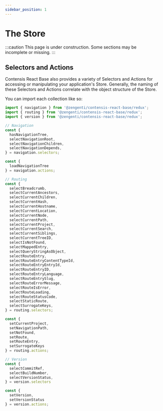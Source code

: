 ```yaml
---
sidebar_position: 1
---
```


# The Store

:::caution
This page is under construction. Some sections may be incomplete or missing.
:::

## Selectors and Actions

Contensis React Base also provides a variety of Selectors and Actions for accessing or manipulating your application's Store. Generally, the naming of these Selectors and Actions correlate with the object structure of the Store. 

You can import each collection like so:

```ts title="Default imports available from CRB"
import { navigation } from '@zengenti/contensis-react-base/redux';
import { routing } from '@zengenti/contensis-react-base/redux';
import { version } from '@zengenti/contensis-react-base/redux';
```

```ts title="An extensive list of the Actions and Selectors available"
// Navigation
const {
  hasNavigationTree,
  selectNavigationRoot,
  selectNavigationChildren,
  selectNavigationDepends,
} = navigation.selectors;

const {
  loadNavigationTree
} = navigation.actions;

// Routing
const {
  selectBreadcrumb,
  selectCurrentAncestors,
  selectCurrentChildren,
  selectCurrentHash,
  selectCurrentHostname,
  selectCurrentLocation,
  selectCurrentNode,
  selectCurrentPath,
  selectCurrentProject,
  selectCurrentSearch,
  selectCurrentSiblings,
  selectCurrentTreeID,
  selectIsNotFound,
  selectMappedEntry,
  selectQueryStringAsObject,
  selectRouteEntry,
  selectRouteEntryContentTypeId,
  selectRouteEntryEntryId,
  selectRouteEntryID,
  selectRouteEntryLanguage,
  selectRouteEntrySlug,
  selectRouteErrorMessage,
  selectRouteIsError,
  selectRouteLoading,
  selectRouteStatusCode,
  selectStaticRoute,
  selectSurrogateKeys,
} = routing.selectors;

const {
  setCurrentProject,
  setNavigationPath,
  setNotFound,
  setRoute,
  setRouteEntry,
  setSurrogateKeys
} = routing.actions;

// Version
const {
  selectCommitRef,
  selectBuildNumber,
  selectVersionStatus,
} = version.selectors

const {
  setVersion,
  setVersionStatus
} = version.actions;
```

